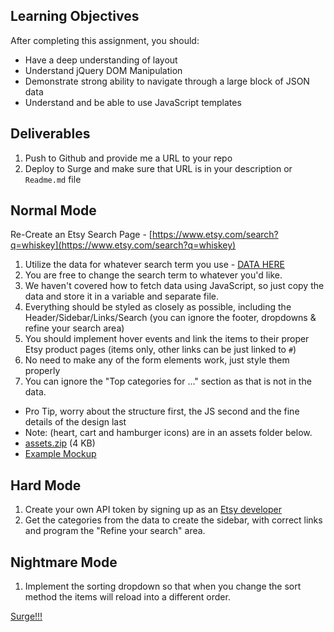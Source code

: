 ## Learning Objectives

After completing this assignment, you should:

* Have a deep understanding of layout
* Understand jQuery DOM Manipulation
* Demonstrate strong ability to navigate through a large block of JSON data
* Understand and be able to use JavaScript templates

## Deliverables

1. Push to Github and provide me a URL to your repo
2. Deploy to Surge and make sure that URL is in your description or `Readme.md` file

## Normal Mode

Re-Create an Etsy Search Page - [https://www.etsy.com/search?q=whiskey](https://www.etsy.com/search?q=whiskey)

1. Utilize the data for whatever search term you use - [DATA HERE](https://api.etsy.com/v2/listings/active?api_key=h9oq2yf3twf4ziejn10b717i&keywords=whiskey&includes=Images,Shop)
2. You are free to change the search term to whatever you'd like.
3. We haven't covered how to fetch data using JavaScript, so just copy the data and store it in a variable and separate file.
4. Everything should be styled as closely as possible, including the Header/Sidebar/Links/Search (you can ignore the footer, dropdowns & refine your search area)
5. You should implement hover events and link the items to their proper Etsy product pages (items only, other links can be just linked to `#`)
6. No need to make any of the form elements work, just style them properly
7. You can ignore the "Top categories for ..." section as that is not in the data.

* Pro Tip, worry about the structure first, the JS second and the fine details of the design last
* Note: (heart, cart and hamburger icons) are in an assets folder below.
* [assets.zip](https://tiy-learn-content.s3.amazonaws.com/7e235a6a-assets.zip) (4 KB)
* [Example Mockup](https://tiy-learn-content.s3.amazonaws.com/2f53270d-5df680fe-etsy-mockup.jpg)

## Hard Mode

1. Create your own API token by signing up as an [Etsy developer](https://www.etsy.com/developers/)
2. Get the categories from the data to create the sidebar, with correct links and program the "Refine your search" area.

## Nightmare Mode

1. Implement the sorting dropdown so that when you change the sort method the items will reload into a different order.


[Surge!!!](http://tiy-joshuarivers-etsy-search.surge.sh)